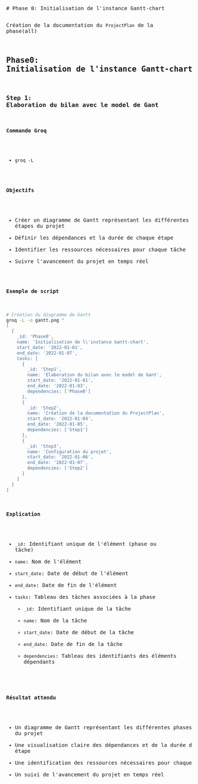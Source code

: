 <g class="Markdown">
<pre>
# Phase 0: Initialisation de l'instance Gantt-chart

Création de la documentation du `ProjectPlan` de la phase(all)

## Phase0: Initialisation de l'instance Gantt-chart

### Step 1: Elaboration du bilan avec le model de Gant

#### Commande Groq

- `groq -L`

#### Objectifs

- Créer un diagramme de Gantt représentant les différentes phases et étapes du projet
- Définir les dépendances et la durée de chaque étape
- Identifier les ressources nécessaires pour chaque tâche
- Suivre l'avancement du projet en temps réel

#### Exemple de script

```bash
# Création du diagramme de Gantt
groq -L -o gantt.png "
[
  {
    _id: 'Phase0',
    name: 'Initialisation de l\'instance Gantt-chart',
    start_date: '2022-01-01',
    end_date: '2022-01-07',
    tasks: [
      {
        _id: 'Step1',
        name: 'Elaboration du bilan avec le model de Gant',
        start_date: '2022-01-01',
        end_date: '2022-01-03',
        dependencies: ['Phase0']
      },
      {
        _id: 'Step2',
        name: 'Création de la documentation du ProjectPlan',
        start_date: '2022-01-04',
        end_date: '2022-01-05',
        dependencies: ['Step1']
      },
      {
        _id: 'Step3',
        name: 'Configuration du projet',
        start_date: '2022-01-06',
        end_date: '2022-01-07',
        dependencies: ['Step2']
      }
    ]
  }
]
```

#### Explication

- `_id`: Identifiant unique de l'élément (phase ou tâche)
- `name`: Nom de l'élément
- `start_date`: Date de début de l'élément
- `end_date`: Date de fin de l'élément
- `tasks`: Tableau des tâches associées à la phase
  - `_id`: Identifiant unique de la tâche
  - `name`: Nom de la tâche
  - `start_date`: Date de début de la tâche
  - `end_date`: Date de fin de la tâche
  - `dependencies`: Tableau des identifiants des éléments dépendants

#### Résultat attendu

- Un diagramme de Gantt représentant les différentes phases et étapes du projet
- Une visualisation claire des dépendances et de la durée de chaque étape
- Une identification des ressources nécessaires pour chaque tâche
- Un suivi de l'avancement du projet en temps réel
</pre>
</g>